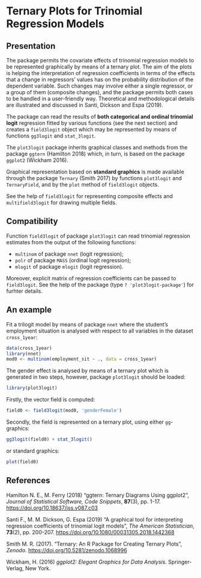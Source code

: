
<!-- README.md is generated from README.Rmd. Please edit that file -->

# Ternary Plots for Trinomial Regression Models

## Presentation

The package permits the covariate effects of trinomial regression models
to be represented graphically by means of a ternary plot. The aim of the
plots is helping the interpretation of regression coefficients in terms
of the effects that a change in regressors’ values has on the
probability distribution of the dependent variable. Such changes may
involve either a single regressor, or a group of them (composite
changes), and the package permits both cases to be handled in a
user-friendly way. Theoretical and methodological details are
illustrated and discussed in Santi, Dickson and Espa (2019).

The package can read the results of **both categorical and ordinal
trinomial logit** regression fitted by various functions (see the next
section) and creates a `field3logit` object which may be represented by
means of functions `gg3logit` and `stat_3logit`.

The `plot3logit` package inherits graphical classes and methods from the
package `ggtern` (Hamilton 2018) which, in turn, is based on the package
`ggplot2` (Wickham 2016).

Graphical representation based on **standard graphics** is made
available through the package `Ternary` (Smith 2017) by functions
`plot3logit` and `TernaryField`, and by the `plot` method of
`field3logit` objects.

See the help of `field3logit` for representing composite effects and
`multifield3logit` for drawing multiple fields.

## Compatibility

Function `field3logit` of package `plot3logit` can read trinomial
regression estimates from the output of the following functions:

  - `multinom` of package `nnet` (logit regression);
  - `polr` of package `MASS` (ordinal logit regression);
  - `mlogit` of package `mlogit` (logit regression).

Moreover, explicit matrix of regression coefficients can be passed to
`field3logit`. See the help of the package (type `?
'plot3logit-package'`) for furhter details.

## An example

Fit a trilogit model by means of package `nnet` where the student’s
employment situation is analysed with respect to all variables in the
dataset `cross_1year`:

``` r
data(cross_1year)
library(nnet)
mod0 <- multinom(employment_sit ~ ., data = cross_1year)
```

The gender effect is analysed by means of a ternary plot which is
generated in two steps, however, package `plot3logit` should be loaded:

``` r
library(plot3logit)
```

Firstly, the vector field is computed:

``` r
field0 <- field3logit(mod0, 'genderFemale')
```

Secondly, the field is represented on a ternary plot, using either
`gg`-graphics:

``` r
gg3logit(field0) + stat_3logit()
```

or standard graphics:

``` r
plot(field0)
```

## References

Hamilton N. E., M. Ferry (2018) “ggtern: Ternary Diagrams Using
ggplot2”, *Journal of Statistical Software, Code Snippets*, **87**(3),
pp. 1-17. <https://doi.org/10.18637/jss.v087.c03>

Santi F., M. M. Dickson, G. Espa (2019) “A graphical tool for
interpreting regression coefficients of trinomial logit models”, *The
American Statistician*, **73**(2), pp. 200-207.
<https://doi.org/10.1080/00031305.2018.1442368>

Smith M. R. (2017). “Ternary: An R Package for Creating Ternary Plots”,
*Zenodo*. <https://doi.org/10.5281/zenodo.1068996>

Wickham, H. (2016) *ggplot2: Elegant Graphics for Data Analysis.*
Springer-Verlag, New York.
